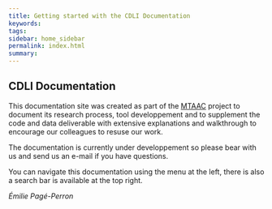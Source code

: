 ```yaml
---
title: Getting started with the CDLI Documentation
keywords:
tags:
sidebar: home_sidebar
permalink: index.html
summary:
---
```

## CDLI Documentation
This documentation site was created as part of the [MTAAC](https://cdli-gh.github.io/mtaac/) project to document its research process, tool developpement and to supplement the code and data deliverable with extensive explanations and walkthrough to encourage our colleagues to resuse our work. 

The documentation is currently under developpement so please bear with us and send us an e-mail if you have questions. 


You can navigate this documentation using the menu at the left, there is also a search bar is available at the top right.


*Émilie Pagé-Perron*

